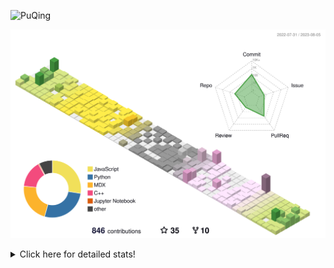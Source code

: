 ![PuQing](https://user-images.githubusercontent.com/27223114/171565019-9a56fae6-b08b-421f-99db-7e830da42371.png)

![](./profile-3d-contrib/profile-season-animate.svg)

<details>
<summary>Click here for detailed stats!</summary>

<!--START_SECTION:waka-->
![Lines of code](https://img.shields.io/badge/From%20Hello%20World%20I%27ve%20Written-747.3%20thousand%20lines%20of%20code-blue)

**🐱 My GitHub Data** 

> 📦 254.1 kB Used in GitHub's Storage 
 > 
> 🏆 518 Contributions in the Year 2023
 > 
> 🚫 Not Opted to Hire
 > 
> 📜 30 Public Repositories 
 > 
> 🔑 27 Private Repositories 
 > 
**I'm an Early 🐤** 

```text
🌞 Morning                321 commits         ███░░░░░░░░░░░░░░░░░░░░░░   12.92 % 
🌆 Daytime                1200 commits        ████████████░░░░░░░░░░░░░   48.31 % 
🌃 Evening                219 commits         ██░░░░░░░░░░░░░░░░░░░░░░░   08.82 % 
🌙 Night                  744 commits         ███████░░░░░░░░░░░░░░░░░░   29.95 % 
```


📊 **This Week I Spent My Time On** 

```text
💬 Programming Languages: 
Markdown                 19 hrs 1 min        █████████████████░░░░░░░░   66.42 % 
Python                   5 hrs 53 mins       █████░░░░░░░░░░░░░░░░░░░░   20.55 % 
JavaScript               1 hr 35 mins        █░░░░░░░░░░░░░░░░░░░░░░░░   05.57 % 
Jupyter Notebook         58 mins             █░░░░░░░░░░░░░░░░░░░░░░░░   03.42 % 
MDX                      31 mins             ░░░░░░░░░░░░░░░░░░░░░░░░░   01.84 % 

🔥 Editors: 
Obsidian                 18 hrs 59 mins      █████████████████░░░░░░░░   66.31 % 
VS Code                  9 hrs 39 mins       ████████░░░░░░░░░░░░░░░░░   33.69 % 

💻 Operating System: 
Windows                  22 hrs 53 mins      ████████████████████░░░░░   79.92 % 
WSL                      5 hrs 43 mins       █████░░░░░░░░░░░░░░░░░░░░   20.00 % 
Linux                    1 min               ░░░░░░░░░░░░░░░░░░░░░░░░░   00.08 % 
```


<!--END_SECTION:waka-->
</details>
